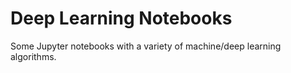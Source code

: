 
# Deep Learning Notebooks

Some Jupyter notebooks with a variety of machine/deep learning algorithms.
